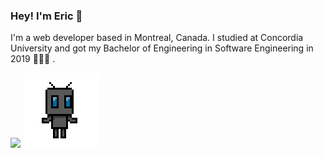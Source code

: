 ### Hey! I'm Eric 🌴 

I'm a web developer based in Montreal, Canada. I studied at Concordia University and got my Bachelor of Engineering in Software Engineering in 2019 👨🏻‍💻 .

<div>
  <img src="https://github-readme-stats.vercel.app/api?username=earthii&show_icons=true&icon_color=0366d6&bg_color=ffffff&hide_title=true"/>
  <img src="https://github.com/Earthii/Earthii/blob/master/robo.gif" width="120"/>
</div>
